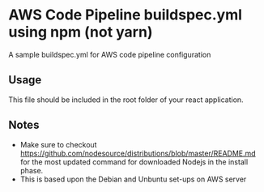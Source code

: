 # AWS Code Pipeline buildspec.yml using npm (not yarn)
A sample buildspec.yml for AWS code pipeline configuration

## Usage
This file should be included in the root folder of your react application. 

## Notes
- Make sure to checkout https://github.com/nodesource/distributions/blob/master/README.md for the most updated command for downloaded Nodejs in the install phase.
- This is based upon the Debian and Unbuntu set-ups on AWS server
